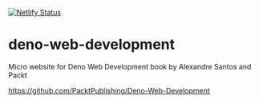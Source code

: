 [![Netlify Status](https://api.netlify.com/api/v1/badges/29dc7ed6-63a8-4e00-b88c-c59eaa463529/deploy-status)](https://app.netlify.com/sites/deno-web-development/deploys)

# deno-web-development

Micro website for Deno Web Development book by Alexandre Santos and Packt

https://github.com/PacktPublishing/Deno-Web-Development


